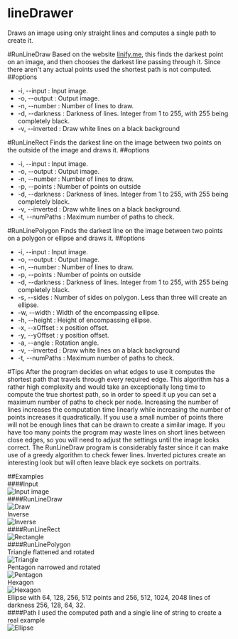 # lineDrawer
Draws an image using only straight lines and computes a single path to create it.

#RunLineDraw
Based on the website [linify.me](http://linify.me), this finds the darkest point on an image, and then chooses the darkest line passing through it. Since there aren't any actual points used the shortest path is not computed.
##options
- -i,  --input : Input image.
- -o,  --output : Output image.
- -n,  --number : Number of lines to draw.
- -d,  --darkness : Darkness of lines. Integer from 1 to 255, with 255 being completely black.
- -v, --inverted : Draw white lines on a black background

#RunLineRect
Finds the darkest line on the image between two points on the outside of the image and draws it.
##options
- -i,  --input : Input image.
- -o,  --output : Output image.
- -n,  --number : Number of lines to draw.
- -p,  --points : Number of points on outside
- -d,  --darkness : Darkness of lines. Integer from 1 to 255, with 255 being completely black.
- -v, --inverted : Draw white lines on a black background.
- -t, --numPaths : Maximum number of paths to check.

#RunLinePolygon
Finds the darkest line on the image between two points on a polygon or ellipse and draws it.
##options
- -i,  --input : Input image.
- -o,  --output : Output image.
- -n,  --number : Number of lines to draw.
- -p,  --points : Number of points on outside
- -d,  --darkness : Darkness of lines. Integer from 1 to 255, with 255 being completely black.
- -s,  --sides : Number of sides on polygon. Less than three will create an ellipse.
- -w,  --width : Width of the encompassing ellipse.
- -h,  --height : Height of encompassing ellipse.
- -x,  --xOffset : x position offset.
- -y,  --yOffset : y position offset.
- -a,  --angle : Rotation angle.
- -v, --inverted : Draw white lines on a black background
- -t, --numPaths : Maximum number of paths to check.

#Tips
After the program decides on what edges to use it computes the shortest path that travels through every required edge. This algorithm has a rather high complexity and would take an exceptionally long time to compute the true shortest path, so in order to speed it up you can set a maximum number of paths to check per node. Increasing the number of lines increases the computation time linearly while increasing the number of points increases it quadratically. If you use a small number of points there will not be enough lines that can be drawn to create a similar image. If you have too many points the program may waste lines on short lines between close edges, so you will need to adjust the settings until the image looks correct. The RunLineDraw program is considerably faster since it can make use of a greedy algorithm to check fewer lines. Inverted pictures create an interesting look but will often leave black eye sockets on portraits.

##Examples  
####Input  
![Input image](https://raw.githubusercontent.com/nathanbain314/lineDrawer/master/turing.jpeg)  
####RunLineDraw  
![Draw](https://raw.githubusercontent.com/nathanbain314/lineDrawer/master/lineDraw.png)  
Inverse  
![Inverse](https://raw.githubusercontent.com/nathanbain314/lineDrawer/master/lineDrawInverse.png)  
####RunLineRect  
![Rectangle](https://raw.githubusercontent.com/nathanbain314/lineDrawer/master/lineRect.png)  
####RunLinePolygon  
Triangle flattened and rotated  
![Triangle](https://raw.githubusercontent.com/nathanbain314/lineDrawer/master/triangle.png)  
Pentagon narrowed and rotated  
![Pentagon](https://raw.githubusercontent.com/nathanbain314/lineDrawer/master/pentagon.png)  
Hexagon  
![Hexagon](https://raw.githubusercontent.com/nathanbain314/lineDrawer/master/hexagon.png)  
Ellipse with 64, 128, 256, 512 points and 256, 512, 1024, 2048 lines of darkness 256, 128, 64, 32.  
####Path
I used the computed path and a single line of string to create a real example  
![Ellipse](https://raw.githubusercontent.com/nathanbain314/lineDrawer/master/ellipse.png)  